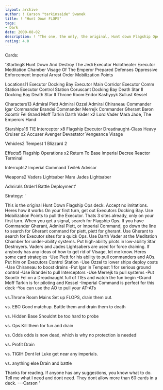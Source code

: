 ```yaml
---
layout: archive
author: ! Carson "tarkinsaide" Swanek
title: ! "Hunt Down FLOPS"
tags:
- Dark
date: 2000-08-02
description: ! "The one, the only, the original, Hunt down Flagship Operations."
rating: 4.0
---
```

Cards: 

'Starting8
Hunt Down And Destroy The Jedi
Executor Holotheater
Executor Meditation Chamber
Visage Of The Emperor
Prepared Defenses
Oppressive Enforcement
Imperial Arrest Order
Mobilization Points

Locations11
Executor Docking Bay
Executor Main Corridor
Executor Comm Station
Executor Control Station
Coruscant Docking Bay
Death Star II Docking Bay
Death Star II Throne Room
Endor
Kashyyyk
Sullust
Kessel

Characters13
Admiral Piett
Admiral Ozzel
Admiral Chiraneau
Commander Igar
Commander Brandei
Commander Merrejk
Commander Gherant
Baron Soontir Fel
Grand Moff Tarkin
Darth Vader x2
Lord Vader
Mara Jade, The Emperors Hand

Starships16
TIE Interceptor x8
Flagship Executor
Dreadnaught-Class Heavy Cruiser x2
Accuser
Avenger
Devastator
Vengeance
Visage

Vehicles2
Tempest 1
Blizzard 2

Effects5
Flagship Operations x2
Return To Base
Imperial Decree
Reactor Terminal

Interrupts2
Imperial Command
Twilek Advisor

Weapons2
Vaders Lightsaber
Mara Jades Lightsaber

Admirals Order1
Battle Deployment'

Strategy: '

This is the original Hunt Down Flagship Ops deck.	Accept no imitations.  Heres how it works
On your first turn, get out Executors Docking Bay.  Use Mobilization Points to pull the Executor.  Thats 3 sites already, only on your first turn.  When you get a signal, search for Flagship Ops.  If you have Commander Gherant, Admiral Piett, or Imperial Command, go down the line to search for Gherant command for piett, piett for gherant.  Use Gherant to search for Executor sites for a quick Ops.  Use Darth Vader at the Meditation Chamber for under-ability systems.	Put high-ability pilots in low-ability Star Destroyers.  Vaders and Jades Lightsabers are used for force draining.  If anybody has any ideas of how to get rid of Visage, let me know.	Heres some card strategies
-Use Piett for his ability to pull commanders and AOs.	Put him on Executors Control Station
-Use Ozzel to lower ships deploy costs
-Use Chiraneau to boost drains
-Put Igar in Tempest 1 for serious ground control
-Use Brandei to pull Interceptors
-Use Merrejk to pull systems
-Put Soontir Fel on a Dreadnaught full of TIEs and watch the fun begin
-Grand Moff Tarkin is for piloting and Kessel
-Imperial Command is perfect for this deck
-You can use the AO to pull your AT-ATs

vs.Throne Room Mains  Set up FLOPS, drain them out.

vs. EBO  Good matchup.  Battle them and drain them to death

vs. Hidden Base  Shouldnt be too hard to probe

vs. Ops  Kill them for fun and drain

vs. Odds  odds is now dead, which is why no protection is needed

vs. Profit  Drain

vs. TIGIH Dont let Luke get near any imperials.

vs. anything else Drain and battle

Thanks for reading.  If anyone has any suggestions, you know what to do.  Tell me what I need and dont need.  They dont allow more than 60 cards in a deck.
---Carson
'